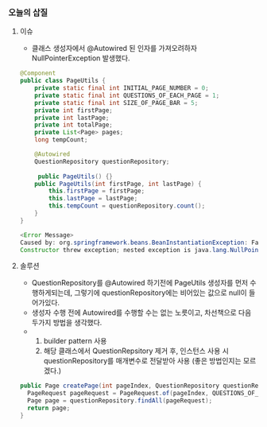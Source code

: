 ### 오늘의 삽질

1. 이슈

   - 클래스 생성자에서 @Autowired 된 인자를 가져오려하자 NullPointerException 발생했다.

   ```java
   @Component
   public class PageUtils {
       private static final int INITIAL_PAGE_NUMBER = 0;
       private static final int QUESTIONS_OF_EACH_PAGE = 1;
       private static final int SIZE_OF_PAGE_BAR = 5;
       private int firstPage;
       private int lastPage;
       private int totalPage;
       private List<Page> pages;
       long tempCount;
   
       @Autowired
       QuestionRepository questionRepository;
     
   		public PageUtils() {}
       public PageUtils(int firstPage, int lastPage) {
           this.firstPage = firstPage;
           this.lastPage = lastPage;
           this.tempCount = questionRepository.count();
       }
   }
   ```

   ```java
   <Error Message>
   Caused by: org.springframework.beans.BeanInstantiationException: Failed to instantiate [com.codessquad.qna.PageController]:
   Constructor threw exception; nested exception is java.lang.NullPointerException
   ```

2. 솔루션

   - QuestionRepository를 @Autowired 하기전에 PageUtils 생성자를 먼저 수행하게되는데, 그렇기에 questionRepository에는 비어있는 값으로 null이 들어가있다.
   - 생성자 수행 전에 Autowired를 수행할 수는 없는 노릇이고, 차선책으로 다음 두가지 방법을 생각했다.
   - 1. builder pattern 사용
     2. 해당 클래스에서 QuestionRepsitory 제거 후, 인스턴스 사용 시 questionRepository를 매개변수로 전달받아 사용 (좋은 방법인지는 모르겠다.)

   ```java
   public Page createPage(int pageIndex, QuestionRepository questionRepository) {
     PageRequest pageRequest = PageRequest.of(pageIndex, QUESTIONS_OF_EACH_PAGE);
     Page page = questionRepository.findAll(pageRequest);
     return page;
   }
   ```

